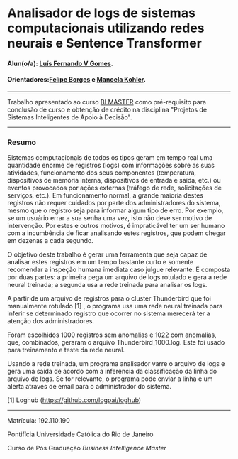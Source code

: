 <!-- antes de enviar a versão final, solicitamos que todos os comentários, colocados para orientação ao aluno, sejam removidos do arquivo -->

# Analisador de logs de sistemas computacionais utilizando redes neurais e Sentence Transformer

#### Alun(o/a): [Luís Fernando V Gomes](https://github.com/lfvgomes).
#### Orientadores:[Felipe Borges](https://github.com/FelipeBorgesC)  e [Manoela Kohler](https://github.com/manoelakohler).
<!-- #### Co-orientador(/a/es/as): [Felipe Borges] (https://github.com/link_do_github). <! -- caso não aplicável, remover esta linha -->

---

Trabalho apresentado ao curso [BI MASTER](https://ica.puc-rio.ai/bi-master) como pré-requisito para conclusão de curso e obtenção de crédito na disciplina "Projetos de Sistemas Inteligentes de Apoio à Decisão".


---

### Resumo

   Sistemas computacionais de todos os tipos geram em tempo real uma quantidade enorme de registros (logs) com informações sobre as suas atividades,
funcionamento dos seus componentes (temperatura, dispositivos de memória interna, dispositivos de entrada e saída, etc.) ou eventos provocados por 
ações externas (tráfego de rede, solicitações de serviços, etc.). Em funcionamento normal, a grande maioria destes registros não requer cuidados por 
parte dos administradores do sistema, mesmo que o registro seja para informar algum tipo de erro. Por exemplo, se um usuário errar a sua senha uma 
vez, isto não deve ser motivo de intervenção. Por estes e outros motivos, é impraticável ter um ser humano com a incumbência de ficar analisando estes 
registros, que podem chegar em dezenas a cada segundo.

   O objetivo deste trabalho é gerar uma ferramenta que seja capaz de analisar estes registros em um tempo bastante curto e somente recomendar a inspeção
humana imediata caso julgue relevante. É composta por duas partes: a primeira pega um arquivo de logs rotulado e gera a rede neural treinada; a segunda usa 
a rede treinada para analisar os logs.

  A partir de um arquivo de registros para o cluster Thunderbird que foi manualmente rotulado [1] , o programa usa uma rede neural treinada para inferir se determinado registro que ocorrer no sistema merecerá ter a atenção dos administradores.
  
   Foram escolhidos 1000 registros sem anomalias e 1022 com anomalias, que, combinados, geraram o arquivo Thunderbird_1000.log. Este foi usado para treinamento
e teste da rede neural.

   Usando a rede treinada, um programa analisador varre o arquivo de logs e gera uma saída de acordo com a inferência da classificação da linha do arquivo
   de logs. Se for relevante, o programa pode enviar a linha e um alerta através de email para o administrador do sistema.
 
 
 
 
 [1] Loghub (https://github.com/logpai/loghub)
 
 
---

Matrícula: 192.110.190

Pontifícia Universidade Católica do Rio de Janeiro

Curso de Pós Graduação *Business Intelligence Master*
